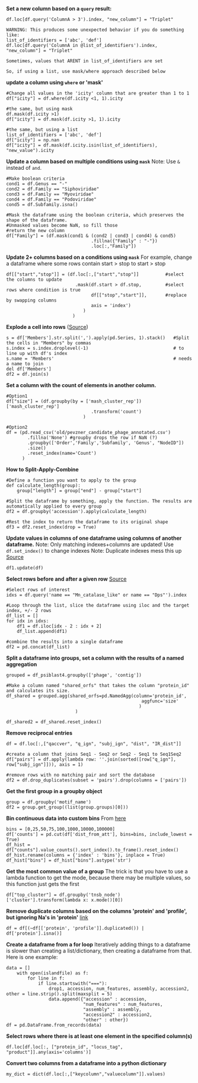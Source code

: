 **Set a new column based on a `query` result:**
```
df.loc[df.query('ColumnA > 3').index, "new_column"] = "Triplet"

WARNING: This produces some unexpected behavior if you do something like:
list_of_identifiers = ['abc', 'def']
df.loc[df.query('ColumnA in @list_of_identifiers').index, "new_column"] = "Triplet"

Sometimes, values that ARENT in list_of_identifiers are set

So, if using a list, use mask/where approach described below
```


**update a column using `where` or 'mask'**
```
#Change all values in the 'icity' column that are greater than 1 to 1
df["icity"] = df.where(df.icity <1, 1).icity

#the same, but using mask
df.mask(df.icity >1)
df["icity"] = df.mask(df.icity >1, 1).icity

#the same, but using a list
list_of_identifiers = ['abc', 'def']
df["icity"] = np.nan
df["icity"] = df.mask(df.icity.isin(list_of_identifiers), "new_value").icity
```

**Update a column based on multiple conditions using `mask`**
Note: Use `&` instead of `and`.
```
#Make boolean criteria
cond1 = df.Genus == "-"
cond2 = df.Family == "Siphoviridae"
cond3 = df.Family == "Myoviridae"
cond4 = df.Family == "Podoviridae"
cond5 = df.Subfamily.isna()

#Mask the dataframe using the boolean criteria, which preserves the shape of the dataframe. 
#Unmasked values become NaN, so fill those
#return the new column
df["Family"] = (df.mask(cond1 & (cond2 | cond3 | cond4) & cond5)
                                .fillna({"Family" : "-"})
                                .loc[:,"Family"])

```
**Update 2+ columns based on a conditions using `mask`**
For example, change a dataframe where some rows contain start > stop
to start > stop
```
df[["start","stop"]] = (df.loc[:,["start","stop"]]          #select the columns to update
                          .mask(df.start > df.stop,         #select rows where condition is true
                                df[["stop","start"]],       #replace by swapping columns
                                axis = 'index')
                             )
                         )
```


**Explode a cell into rows** ([Source](https://stackoverflow.com/questions/17116814/pandas-how-do-i-split-text-in-a-column-into-multiple-rows/21032532))
```
s = df['Members'].str.split(',').apply(pd.Series, 1).stack()   #Split the cells in "Members" by commas
s.index = s.index.droplevel(-1)                                # to line up with df's index
s.name = 'Members'                                             # needs a name to join
del df['Members']
df2 = df.join(s)
```

**Set a column with the count of elements in another column.**
```
#Option1
df["size"] = (df.groupby(by = ['mash_cluster_rep'])['mash_cluster_rep']
                                .transform('count')
                             )
                             
#Option2
df = (pd.read_csv('old/pevzner_candidate_phage_annotated.csv')
        .fillna('None') #groupby drops the row if NaN (?)
        .groupby(['Order','Family','Subfamily', 'Genus', "NodeID"])
        .size()
        .reset_index(name='Count')
      )
```
**How to Split-Apply-Combine**
```
#Define a function you want to apply to the group
def calculate_length(group):
    group["length"] = group["end"] - group["start"]
    
#Split the dataframe by something, apply the function. The results are automatically applied to every group
df2 = df.groupby('accession').apply(calculate_length)

#Rest the index to return the dataframe to its original shape
df3 = df2.reset_index(drop = True)
```

**Update values in columns of one dataframe using columns of another dataframe.** 
Note: Only matching indexes+columns are updated! Use `df.set_index()` to change indexes
Note: Duplicate indexes mess this up
[Source](https://pandas.pydata.org/pandas-docs/stable/reference/api/pandas.DataFrame.update.html)
```
df1.update(df)
```

**Select rows before and after a given row**
[Source](https://stackoverflow.com/questions/48630060/select-n-rows-above-and-below-a-specific-row-in-pandas)
```
#Select rows of interest
idxs = df.query('name == "Mn_catalase_like" or name == "Dps"').index

#Loop through the list, slice the dataframe using iloc and the target index, +/- 2 rows
df_list = []
for idx in idxs:
    df1 = df.iloc[idx - 2 : idx + 2]
    df_list.append(df1)
    
#combine the results into a single dataframe
df2 = pd.concat(df_list)
```

**Split a dataframe into groups, set a column with the results of a named aggregation**
```
grouped = df_psiblast4.groupby(['phage', 'contig'])

#Make a column named "shared_orfs" that takes the column "protein_id" and calculates its size.
df_shared = grouped.agg(shared_orfs=pd.NamedAgg(column='protein_id', 
                                                   aggfunc='size'
                                                  )
                          )

df_shared2 = df_shared.reset_index()
```

**Remove reciprocal entries**
```
df = df.loc[:,["qaccver", "q_ign", "subj_ign", "dist", "IR_dist"]]

#create a column that joins Seq1 - Seq2 or Seq2 - Seq1 to Seq1Seq2
df["pairs"] = df.apply(lambda row: ''.join(sorted([row["q_ign"], row["subj_ign"]])), axis = 1)

#remove rows with no matching pair and sort the database
df2 = df.drop_duplicates(subset = 'pairs').drop(columns = ['pairs'])
```

**Get the first group in a groupby object**
```
group = df.groupby('motif_name')
df2 = group.get_group((list(group.groups)[0]))
```

**Bin continuous data into custom bins**
From [here](https://towardsdatascience.com/histograms-with-plotly-express-complete-guide-d483656c5ad7)
```
bins = [0,25,50,75,100,1000,10000,100000]
df['counts'] = pd.cut(df['dist_from_att'], bins=bins, include_lowest = True)
df_hist = df["counts"].value_counts().sort_index().to_frame().reset_index()
df_hist.rename(columns = {'index' : 'bins'}, inplace = True)
df_hist["bins"] = df_hist["bins"].astype('str')
```

**Get the most common value of a group**
The trick is that you have to use a lambda function to get the mode, because there may be multiple values, so this function just gets the first
```
df["top_cluster"] = df.groupby('tnsb_node')['cluster'].transform(lambda x: x.mode()[0])
```

**Remove duplicate columns based on the columns 'protein' and 'profile', but ignoring Na's in 'protein'**
[link](https://stackoverflow.com/questions/50154835/drop-duplicates-but-ignore-nulls)
```
df = df[(~df[['protein', 'profile']].duplicated()) | df['protein'].isna()]
```

**Create a dataframe from a for loop**
Iteratively adding things to a dataframe is slower than creating a list/dictionary, then creating a dataframe from that. 
Here is one example:
```
data = []
    with open(islandfile) as f:
        for line in f:
            if line.startswith("==="):
                drop1, accession, num_features, assembly, accession2, other = line.strip().split(maxsplit = 5)
                data.append({"accession" : accession,
                             "num_features" : num_features,
                             "assembly" : assembly,
                             "accession2" : accession2,
                             "other" : other})
df = pd.DataFrame.from_records(data)
```

**Select rows where there is at least one element in the specified column(s)**
```
df.loc[df.loc[:, ["protein_id", "locus_tag", "product"]].any(axis='columns')]
```

**Convert two columns from a dataframe into a python dictionary**
```
my_dict = dict(df.loc[:,["keycolumn","valuecolumn"]].values)
```
